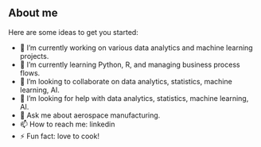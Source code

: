 ## About me

Here are some ideas to get you started:

- 🔭 I’m currently working on various data analytics and machine learning projects.
- 🌱 I’m currently learning Python, R, and managing business process flows.
- 👯 I’m looking to collaborate on data analytics, statistics, machine learning, AI.
- 🤔 I’m looking for help with data analytics, statistics, machine learning, AI.
- 💬 Ask me about aerospace manufacturing.
- 📫 How to reach me: linkedin
- ⚡ Fun fact: love to cook!

